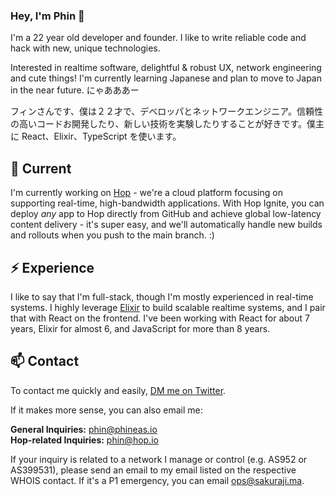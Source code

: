 ### Hey, I'm Phin 👋

I'm a 22 year old developer and founder. I like to write reliable code and hack with new, unique technologies.

Interested in realtime software, delightful & robust UX, network engineering and cute things! I'm currently learning Japanese and plan to move to Japan in the near future. にゃあああー

フィンさんです、僕は２２才で、デベロッパとネットワークエンジニア。信頼性の高いコードお開発したり、新しい技術を実験したりすることが好きです。僕主に React、Elixir、TypeScript を使います。

## 🔭 Current

I'm currently working on [Hop](https://hop.io) - we're a cloud platform focusing on supporting real-time, high-bandwidth applications. With Hop Ignite, you can deploy _any_ app to Hop directly from GitHub and achieve global low-latency content delivery - it's super easy, and we'll automatically handle new builds and rollouts when you push to the main branch. :)

## ⚡️ Experience

I like to say that I'm full-stack, though I'm mostly experienced in real-time systems. I highly leverage [Elixir](https://elixir-lang.org) to build scalable realtime systems, and I pair that with React on the frontend. I've been working with React for about 7 years, Elixir for almost 6, and JavaScript for more than 8 years.

## 📫 Contact

To contact me quickly and easily, [DM me on Twitter](https://twitter.com/phineyes).

If it makes more sense, you can also email me:

**General Inquiries:** phin@phineas.io  
**Hop-related Inquiries:** phin@hop.io

If your inquiry is related to a network I manage or control (e.g. AS952 or AS399531), please send an email to my email listed on the respective WHOIS contact. If it's a P1 emergency, you can email ops@sakuraji.ma.
